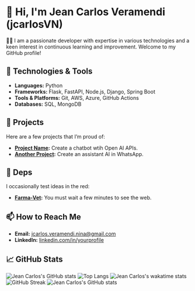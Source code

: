 # 👋 Hi, I'm Jean Carlos Veramendi (jcarlosVN)

👨‍💻 I am a passionate developer with expertise in various technologies and a keen interest in continuous learning and improvement. Welcome to my GitHub profile!

## 🔧 Technologies & Tools
- **Languages:** Python
- **Frameworks:** Flask, FastAPI, Node.js, Django, Spring Boot
- **Tools & Platforms:** Git, AWS, Azure, GitHub Actions
- **Databases:** SQL, MongoDB

## 🚀 Projects
Here are a few projects that I’m proud of:
- **[Project Name](https://github.com/jcarlosVN/chatbot):** Create a chatbot wtih Open AI APIs.
- **[Another Project](https://github.com/jcarlosVN/assistant_wapp):** Create an assistant AI in WhatsApp.

## 📝 Deps
I occasionally test ideas in the red:
- **[Farma-Vet]([https://medium.com/@yourusername](https://chatbot-web-jraa.onrender.com/)):** You must wait a few minutes to see the web.

## 📫 How to Reach Me
- **Email:** [jcarlos.veramendi.nina@gmail.com](mailto:jcarlos.veramendi.nina@gmail.com)
- **LinkedIn:** [linkedin.com/in/yourprofile](https://www.linkedin.com/in/jcveramendi)

## 📈 GitHub Stats
![Jean Carlos's GitHub stats](https://github-readme-stats.vercel.app/api?username=jcarlosVN&show_icons=true&theme=radical)
![Top Langs](https://github-readme-stats.vercel.app/api/top-langs/?username=jcarlosVN&layout=compact&theme=radical)
![Jean Carlos's wakatime stats](https://github-readme-stats.vercel.app/api/wakatime?username=jcarlosVN&theme=radical)
![GitHub Streak](https://github-readme-streak-stats.herokuapp.com/?user=jcarlosVN&theme=radical)
![Jean Carlos's GitHub stats](https://github-readme-stats.vercel.app/api?username=jcarlosVN&show_icons=true&theme=radical)
